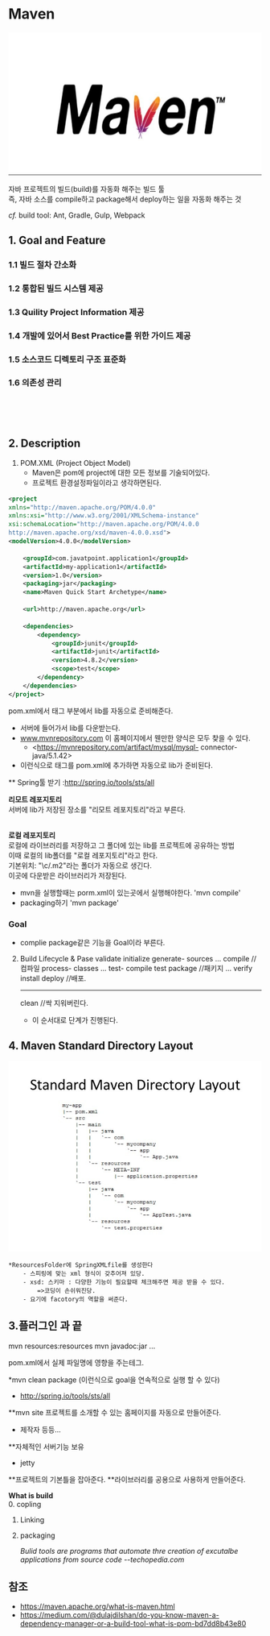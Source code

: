 
# Maven
![](/resource/img/etc/maven.jpeg)

자바 프로젝트의 빌드(build)를 자동화 해주는 빌드 툴<br>
즉, 자바 소스를 compile하고 package해서 deploy하는 일을 자동화 해주는 것


*cf.* build tool: Ant, Gradle, Gulp, Webpack

## 1. Goal and Feature
### 1.1 빌드 절차 간소화
### 1.2 통합된 빌드 시스템 제공
### 1.3 Quility Project Information 제공
### 1.4 개발에 있어서 Best Practice를 위한 가이드 제공
### 1.5 소스코드 디렉토리 구조 표준화
### 1.6 의존성 관리
<br><br><br>

## 2. Description
1) POM.XML (Project Object Model)
    - Maven은 pom에 project에 대한 모든 정보를 기술되어있다.	
    - 프로젝트 환경설정파일이라고 생각하면된다.
~~~ XML
<project 
xmlns="http://maven.apache.org/POM/4.0.0"   
xmlns:xsi="http://www.w3.org/2001/XMLSchema-instance"  
xsi:schemaLocation="http://maven.apache.org/POM/4.0.0   
http://maven.apache.org/xsd/maven-4.0.0.xsd">
<modelVersion>4.0.0</modelVersion>

    <groupId>com.javatpoint.application1</groupId>  
    <artifactId>my-application1</artifactId>  
    <version>1.0</version>  
    <packaging>jar</packaging>
    <name>Maven Quick Start Archetype</name>  

    <url>http://maven.apache.org</url>

    <dependencies>  
        <dependency>  
            <groupId>junit</groupId>  
            <artifactId>junit</artifactId>  
            <version>4.8.2</version>  
            <scope>test</scope>  
        </dependency>  
    </dependencies>
</project>
~~~

pom.xml에서 <dependency>태그 부분에서 lib를 자동으로 준비해준다.
- 서버에 들어가서 lib를 다운받는다.
-  www.mvnrepository.com 이 홈페이지에서 웬만한 양식은 모두 찾을 수 있다.
    -  <https://mvnrepository.com/artifact/mysql/mysql- connector- java/5.1.42>
- 이런식으로  <dependency>태그를 pom.xml에 추가하면 자동으로 lib가 준비된다.

** Spring툴 받기 :http://spring.io/tools/sts/all 



**리모트 레포지토리**<br>
서버에 lib가 저장된 장소를 "리모트 레포지토리"라고 부른다.<br><br>

**로컬 레포지토리**<br>
로컬에 라이브러리를 저장하고 그 폴더에 있는 lib를 프로젝트에 공유하는 방법<br>
이때 로컬의 lib폴더를 "로컬 레포지토리"라고 한다.<br>
기본위치: "\c/.m2"라는 폴더가 자동으로 생긴다.<br>
이곳에 다운받은 라이브러리가 저장된다.<br>


- mvn을 실행할때는 porm.xml이 있는곳에서 실행해야한다.
    'mvn compile'
- packaging하기
    'mvn package'


### Goal
-  complie package같은 기능을 Goal이라 부른다.


2) Build Lifecycle & Pase
    validate
    initialize
    generate- sources
    ...
    compile			//컴파일
    process- classes
    ...
    test- compile
    test
    package			//패키지
    ...
    verify
    install
    deploy			//배포.
    - - - - - - - - - - - - - - - - - - - - - - - - - - - - - - - - - - - - - - - - - - - 
    clean			//싹 지워버린다.

    - 이 순서대로 단계가 진행된다.

## 4. Maven Standard Directory Layout
   ![](/resource/img/etc/mavenFolderStructure.jpg)
        
    *ResourcesFolder에 SpringXMLfile를 생성한다
        - 스피링에 맞는 xml 형식이 갖추어져 있당.
        - xsd: 스키마 : 다양한 기능이 필요할때 체크해주면 제공 받을 수 있다.
            =>코딩이 손쉬워진당.				
        - 요기에 facotory의 역할을 써준다.


## 3.플러그인 과 끝 
mvn resources:resources
mvn javadoc:jar
...

pom.xml에서 실제 파일명에 영향을 주는테그.
<finalName>

*mvn clean package
(이런식으로 goal을 연속적으로 실행 할 수 있다)


- http://spring.io/tools/sts/all

**mvn site
프로젝트를 소개할 수 있는 홈페이지를 자동으로 만들어준다.
- 제작자 등등...


**자체적인 서버기능 보유
- jetty


**프로젝트의 기본틀을 잡아준다.
**라이브러리를 공용으로 사용하게 만들어준다.





**What is build**<br>
0. copling
1. Linking
2. packaging

    *Bulid tools are programs that automate thre creation of excutalbe applications from source code --techopedia.com*


## 참조
- https://maven.apache.org/what-is-maven.html
- https://medium.com/@dulajdilshan/do-you-know-maven-a-dependency-manager-or-a-build-tool-what-is-pom-bd7dd8b43e80